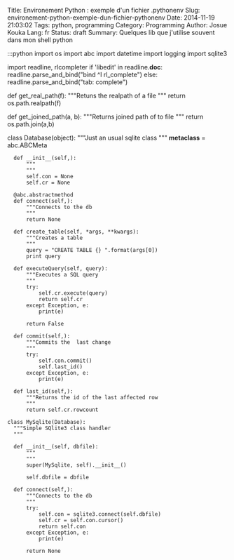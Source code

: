 Title: Environement Python : exemple d'un fichier .pythonenv
Slug: environement-python-exemple-dun-fichier-pythonenv
Date: 2014-11-19 21:03:02
Tags: python, programming
Category: Programming
Author: Josue Kouka
Lang: fr
Status: draft
Summary: Quelques lib que j'utilise souvent dans mon shell python



  :::python
  import os
  import abc
  import datetime
  import logging
  import sqlite3

  import readline, rlcompleter
  if 'libedit' in readline.__doc__:
      readline.parse_and_bind("bind ^I rl_complete")
  else:
      readline.parse_and_bind("tab: complete")

  def get_real_path(f):
      """Retuns the realpath of a file
      """
      return os.path.realpath(f)

  def get_joined_path(a, b):
      """Returns joined path of to file
      """
      return os.path.join(a,b)

  class Database(object):
      """Just an usual sqlite class
      """
      __metaclass__ = abc.ABCMeta

      def __init__(self,):
          """
          """
          self.con = None
          self.cr = None

      @abc.abstractmethod
      def connect(self,):
          """Connects to the db
          """
          return None

      def create_table(self, *args, **kwargs):
          """Creates a table
          """
          query = "CREATE TABLE {} ".format(args[0])
          print query

      def executeQuery(self, query):
          """Executes a SQL query
          """
          try:
              self.cr.execute(query)
              return self.cr
          except Exception, e:
              print(e)

          return False

      def commit(self,):
          """Commits the  last change
          """
          try:
              self.con.commit()
              self.last_id()
          except Exception, e:
              print(e)

      def last_id(self,):
          """Returns the id of the last affected row
          """
          return self.cr.rowcount

    class MySqlite(Database):
      """Simple SQlite3 class handler
      """

      def __init__(self, dbfile):
          """
          """
          super(MySqlite, self).__init__()

          self.dbfile = dbfile

      def connect(self,):
          """Connects to the db
          """
          try:
              self.con = sqlite3.connect(self.dbfile)
              self.cr = self.con.cursor()
              return self.con
          except Exception, e:
              print(e)

          return None